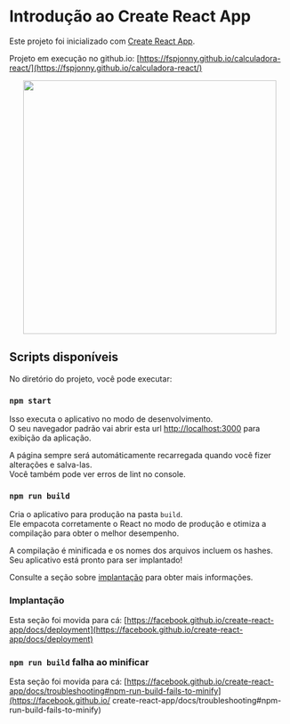 # Introdução ao Create React App

Este projeto foi inicializado com [Create React App](https://github.com/facebook/create-react-app).

Projeto em execução no github.io: [https://fspjonny.github.io/calculadora-react/](https://fspjonny.github.io/calculadora-react/)
<div align="center">
<img width="455" src="https://i.imgur.com/qD1cK0f.png">
</div>

## Scripts disponíveis

No diretório do projeto, você pode executar:

### `npm start`

Isso executa o aplicativo no modo de desenvolvimento.\
O seu navegador padrão vai abrir esta url [http://localhost:3000](http://localhost:3000) para exibição da aplicação.

A página sempre será automáticamente recarregada quando você fizer alterações e salva-las.\
Você também pode ver erros de lint no console.

### `npm run build`

Cria o aplicativo para produção na pasta `build`.\
Ele empacota corretamente o React no modo de produção e otimiza a compilação para obter o melhor desempenho.

A compilação é minificada e os nomes dos arquivos incluem os hashes.\
Seu aplicativo está pronto para ser implantado!

Consulte a seção sobre [implantação](https://facebook.github.io/create-react-app/docs/deployment) para obter mais informações.


### Implantação

Esta seção foi movida para cá: [https://facebook.github.io/create-react-app/docs/deployment](https://facebook.github.io/create-react-app/docs/deployment)

### `npm run build` falha ao minificar

Esta seção foi movida para cá: [https://facebook.github.io/create-react-app/docs/troubleshooting#npm-run-build-fails-to-minify](https://facebook.github.io/ create-react-app/docs/troubleshooting#npm-run-build-fails-to-minify)